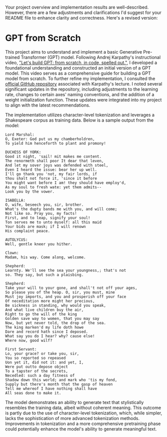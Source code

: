 Your project overview and implementation results are well-described. However, there are a few adjustments and clarifications I'd suggest for your README file to enhance clarity and correctness. Here's a revised version:

# GPT from Scratch

This project aims to understand and implement a basic Generative Pre-trained Transformer (GPT) model. Following Andrej Karpathy's instructional video, ["Let's build GPT: from scratch, in code, spelled out."](https://www.youtube.com/watch?v=kCc8FmEb1nY&t=3656s), I developed a foundational understanding and constructed an initial version of a GPT model. This video serves as a comprehensive guide for building a GPT model from scratch. To further refine my implementation, I consulted the [official GitHub repository](https://github.com/karpathy/ng-video-lecture/tree/master) associated with Karpathy's lecture. I noted several significant updates in the repository, including adjustments to the learning rate, changes to certain axes' naming conventions, and the addition of a weight initialization function. These updates were integrated into my project to align with the latest recommendations.

The implementation utilizes character-level tokenization and leverages a Shakespeare corpus as training data. Below is a sample output from the model:

```
Lord Marshal:
O, Exeter: God put us my chamberholdren,
To yield him henceforth to plant and promony!

DUCHESS OF YORK:
Good it night, 'sail! mit makes me content.
The renormeth shall poor It dear that leven,
And let my sover joys was defended with steel,
Even I heard the issue: bear her up well.
I'll go thank you 'not, my fair lords, if
thou shalt not force it, 'since it before
You might want before I am! they should have employ'd,
As my soul to fresh wate: yet them admits--
Look you by the vower.

ISABELLA:
O, wife, beseech you, sir, brother.
What's the dupty bands me with you, and will come;
Not like so. Pray you, my facts!
First, and to leap, signify your soul!
Ton serves me to unto myself: all this maid
Your bids are mask; if I will renown
His complaint peace.

AUTOLYCUS:
Well, gentle kneer you hither.

Clown:
Madam, his way. Come along, welcome.

Shepherd:
Learnty. We'll see the sea your youngness,; that's not
so. They say, but such a plaisbing.

Shepherd:
Take your will to your gone, and shall't not off your ages,
So please you of the heap. O, sir, you must, mine
Must joy imports, and you and prosperish off your face
Of neceditation more might her precious,
Be sickness in standing, why would you speak,
And what live children buy the air,
Right to go the will of the king
Golden save way to women, that you may say
Now, but yet never told, the drop of the sea.
The king marken'd my life doth howe
Dare and record hath since I deposed.
What say you do I hear? why? cause else!
Where now, good wilf?

First Servant:
Lo, your grace? or take you, sir,
You so reported so repeased
Uon yet it, did not it: and yet, I,
Were put outto depose object
To a tapster of the secrets,
Necedled: such a day fitness of
Shadow down this world; and mark who 'tis my fond,
Supply but there's month that the gasp of heaven
Tell me whereof I have nothing shall have
All seas done to make it.
```

The model demonstrates an ability to generate text that stylistically resembles the training data, albeit without coherent meaning. This outcome is partly due to the use of character-level tokenization, which, while simpler, lacks the sophistication of more advanced tokenization methods. Improvements in tokenization and a more comprehensive pretraining phase could potentially enhance the model's ability to generate meaningful text.
